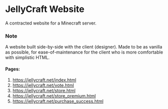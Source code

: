 # JellyCraft Website
A contracted website for a Minecraft server.
### Note
A website built side-by-side with the client (designer). Made to be as vanilla as possible, for ease-of-maintenance for the client who is more comfortable with simplistic HTML.
#### Pages:
1. https://jellycraft.net/index.html
2. https://jellycraft.net/vote.html
3. https://jellycraft.net/store.html
4. https://jellycraft.net/store_premium.html
5. https://jellycraft.net/purchase_success.html
